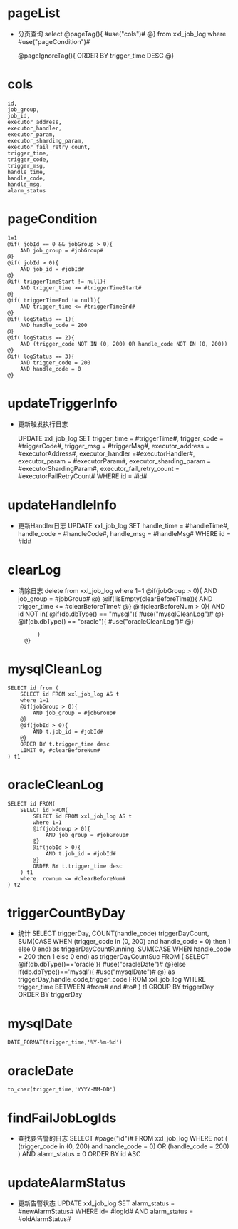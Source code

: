 pageList
===
* 分页查询
    select
        @pageTag(){
            #use("cols")#
        @}
    from xxl_job_log
    where #use("pageCondition")#
    
    @pageIgnoreTag(){
        ORDER BY trigger_time DESC
    @}



cols
===
    id,
    job_group,
    job_id,
    executor_address,
    executor_handler,
    executor_param,
    executor_sharding_param,
    executor_fail_retry_count,
    trigger_time,
    trigger_code,
    trigger_msg,
    handle_time,
    handle_code,
    handle_msg,
    alarm_status

pageCondition
===
    1=1
    @if( jobId == 0 && jobGroup > 0){
        AND job_group = #jobGroup#
    @}
    @if( jobId > 0){
        AND job_id = #jobId#
    @}
    @if( triggerTimeStart != null){
        AND trigger_time >= #triggerTimeStart#
    @}
    @if( triggerTimeEnd != null){
        AND trigger_time <= #triggerTimeEnd#
    @}
    @if( logStatus == 1){
        AND handle_code = 200
    @}
    @if( logStatus == 2){
        AND (trigger_code NOT IN (0, 200) OR handle_code NOT IN (0, 200))
    @}
    @if( logStatus == 3){
        AND trigger_code = 200
        AND handle_code = 0
    @}

updateTriggerInfo
===
* 更新触发执行日志

    UPDATE xxl_job_log
        SET
            trigger_time = #triggerTime#,
            trigger_code = #triggerCode#,
            trigger_msg = #triggerMsg#,
            executor_address = #executorAddress#,
            executor_handler =#executorHandler#,
            executor_param = #executorParam#,
            executor_sharding_param = #executorShardingParam#,
            executor_fail_retry_count = #executorFailRetryCount#
        WHERE  id = #id#

updateHandleInfo
===
* 更新Handler日志
    UPDATE xxl_job_log
		SET 
			handle_time = #handleTime#, 
			handle_code = #handleCode#,
			handle_msg = #handleMsg# 
		WHERE  id = #id#
		
	
clearLog
===
* 清除日志
    delete from xxl_job_log
        where 1=1
        @if(jobGroup > 0){
            AND job_group = #jobGroup#
        @}
        @if(!isEmpty(clearBeforeTime)){
            AND trigger_time <= #clearBeforeTime#
        @}
        @if(clearBeforeNum > 0){
            AND id NOT in(
                @if(db.dbType() == "mysql"){
                    #use("mysqlCleanLog")#
                @}
                @if(db.dbType() == "oracle"){
                    #use("oracleCleanLog")#
                @}
                
            )
        @}
        
mysqlCleanLog
===
    SELECT id from (
        SELECT id FROM xxl_job_log AS t
        where 1=1
        @if(jobGroup > 0){
            AND job_group = #jobGroup#
        @}
        @if(jobId > 0){
            AND t.job_id = #jobId#
        @}
        ORDER BY t.trigger_time desc
        LIMIT 0, #clearBeforeNum#
    ) t1
        
oracleCleanLog
===
    SELECT id FROM(
        SELECT id FROM(
            SELECT id FROM xxl_job_log AS t
            where 1=1
            @if(jobGroup > 0){
                AND job_group = #jobGroup#
            @}
            @if(jobId > 0){
                AND t.job_id = #jobId#
            @}
            ORDER BY t.trigger_time desc
        ) t1
        where  rownum <= #clearBeforeNum#
    ) t2

triggerCountByDay
===
* 统计
    SELECT
        triggerDay,
        COUNT(handle_code) triggerDayCount,
        SUM(CASE WHEN (trigger_code in (0, 200) and handle_code = 0) then 1 else 0 end) as triggerDayCountRunning,
        SUM(CASE WHEN handle_code = 200 then 1 else 0 end) as triggerDayCountSuc
    FROM (
        SELECT 
            @if(db.dbType()=='oracle'){
                #use("oracleDate")#
            @}else if(db.dbType()=='mysql'){
                #use("mysqlDate")#
            @}
            as triggerDay,handle_code,trigger_code
            FROM
            xxl_job_log
        WHERE trigger_time BETWEEN #from# and #to#
    ) t1
    GROUP BY triggerDay
    ORDER BY triggerDay

mysqlDate
===
    DATE_FORMAT(trigger_time,'%Y-%m-%d')
    
oracleDate
===
    to_char(trigger_time,'YYYY-MM-DD')

findFailJobLogIds
===
* 查找要告警的日志
    SELECT 
    #page("id")# 
    FROM xxl_job_log
    WHERE not (
        (trigger_code in (0, 200) and handle_code = 0)
        OR
        (handle_code = 200)
    )
    AND alarm_status = 0
    ORDER BY id ASC

updateAlarmStatus
===
* 更新告警状态
    UPDATE xxl_job_log
		SET
			alarm_status = #newAlarmStatus#
		WHERE id= #logId# AND alarm_status = #oldAlarmStatus#
	
